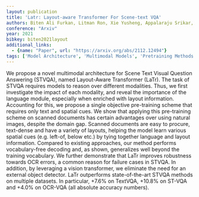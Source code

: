 ```yaml
---
layout: publication
title: 'Latr: Layout-aware Transformer For Scene-text VQA'
authors: Biten Ali Furkan, Litman Ron, Xie Yusheng, Appalaraju Srikar, Manmatha R.
conference: "Arxiv"
year: 2021
bibkey: biten2021layout
additional_links:
  - {name: "Paper", url: "https://arxiv.org/abs/2112.12494"}
tags: ['Model Architecture', 'Multimodal Models', 'Pretraining Methods', 'RAG', 'Security', 'Training Techniques', 'Transformer']
---
```

We propose a novel multimodal architecture for Scene Text Visual Question
Answering (STVQA), named Layout-Aware Transformer (LaTr). The task of STVQA
requires models to reason over different modalities. Thus, we first investigate
the impact of each modality, and reveal the importance of the language module,
especially when enriched with layout information. Accounting for this, we
propose a single objective pre-training scheme that requires only text and
spatial cues. We show that applying this pre-training scheme on scanned
documents has certain advantages over using natural images, despite the domain
gap. Scanned documents are easy to procure, text-dense and have a variety of
layouts, helping the model learn various spatial cues (e.g. left-of, below
etc.) by tying together language and layout information. Compared to existing
approaches, our method performs vocabulary-free decoding and, as shown,
generalizes well beyond the training vocabulary. We further demonstrate that
LaTr improves robustness towards OCR errors, a common reason for failure cases
in STVQA. In addition, by leveraging a vision transformer, we eliminate the
need for an external object detector. LaTr outperforms state-of-the-art STVQA
methods on multiple datasets. In particular, +7.6% on TextVQA, +10.8% on ST-VQA
and +4.0% on OCR-VQA (all absolute accuracy numbers).
